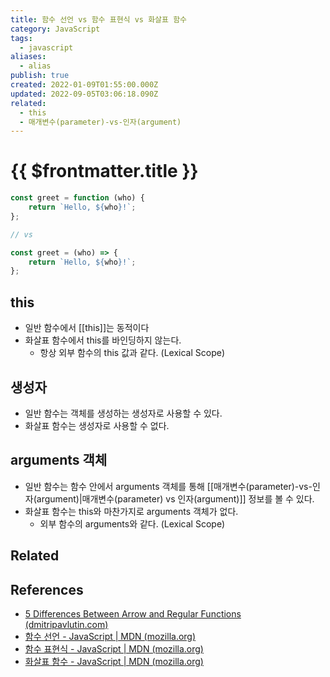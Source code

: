```yaml
---
title: 함수 선언 vs 함수 표현식 vs 화살표 함수
category: JavaScript
tags:
  - javascript
aliases:
  - alias
publish: true
created: 2022-01-09T01:55:00.000Z
updated: 2022-09-05T03:06:18.090Z
related:
  - this
  - 매개변수(parameter)-vs-인자(argument)
---
```


# {{ $frontmatter.title }}

```js
const greet = function (who) {
	return `Hello, ${who}!`;
};

// vs

const greet = (who) => {
	return `Hello, ${who}!`;
};
```

## this

- 일반 함수에서 [[this]]는 동적이다
- 화살표 함수에서 this를 바인딩하지 않는다.
  - 항상 외부 함수의 this 값과 같다. (Lexical Scope)

## 생성자

- 일반 함수는 객체를 생성하는 생성자로 사용할 수 있다.
- 화살표 함수는 생성자로 사용할 수 없다.

## arguments 객체

- 일반 함수는 함수 안에서 arguments 객체를 통해 [[매개변수(parameter)-vs-인자(argument)|매개변수(parameter) vs 인자(argument)]] 정보를 볼 수 있다.
- 화살표 함수는 this와 마찬가지로 arguments 객체가 없다.
  - 외부 함수의 arguments와 같다. (Lexical Scope)

## Related

## References

- [5 Differences Between Arrow and Regular Functions (dmitripavlutin.com)](https://dmitripavlutin.com/differences-between-arrow-and-regular-functions/)
- [함수 선언 - JavaScript | MDN (mozilla.org)](https://developer.mozilla.org/ko/docs/Web/JavaScript/Reference/Statements/function)
- [함수 표현식 - JavaScript | MDN (mozilla.org)](https://developer.mozilla.org/ko/docs/Web/JavaScript/Reference/Operators/function)
- [화살표 함수 - JavaScript | MDN (mozilla.org)](https://developer.mozilla.org/ko/docs/Web/JavaScript/Reference/Functions/Arrow_functions)
